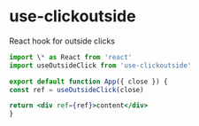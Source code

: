 # use-clickoutside

React hook for outside clicks

```jsx
import \* as React from 'react'
import useOutsideClick from 'use-clickoutside'

export default function App({ close }) {
const ref = useOutsideClick(close)

return <div ref={ref}>content</div>
}
```
